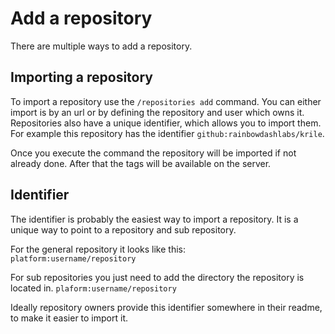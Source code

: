 # Add a repository

There are multiple ways to add a repository.

## Importing a repository

To import a repository use the `/repositories add` command. 
You can either import is by an url or by defining the repository and user which owns it.
Repositories also have a unique identifier, which allows you to import them.
For example this repository has the identifier `github:rainbowdashlabs/krile`.

Once you execute the command the repository will be imported if not already done.
After that the tags will be available on the server.

## Identifier

The identifier is probably the easiest way to import a repository.
It is a unique way to point to a repository and sub repository.

For the general repository it looks like this:  
`platform:username/repository`

For sub repositories you just need to add the directory the repository is located in.
`plaform:username/repository`

Ideally repository owners provide this identifier somewhere in their readme, to make it easier to import it.
